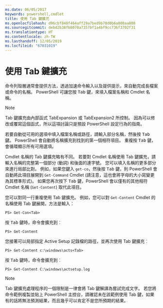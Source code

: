 ```yaml
---
ms.date: 06/05/2017
keywords: powershell,cmdlet
title: 使用 Tab 鍵擴充
ms.openlocfilehash: d96cbf848f464aff29a7bed9b70d0b6a000aa808
ms.sourcegitcommit: debd2b38fb8070a7357bf1a4bf9cc736f3702f31
ms.translationtype: HT
ms.contentlocale: zh-TW
ms.lasthandoff: 12/05/2019
ms.locfileid: "67031019"
---
```

# <a name="using-tab-expansion"></a>使用 Tab 鍵擴充

命令列殼層通常會提供方法，透過加速命令輸入以及提供提示，來自動完成長檔案或命令的名稱。 PowerShell 可讓您按 <kbd>Tab</kbd> 鍵，來填入檔案名稱和 Cmdlet 名稱。

> [!NOTE]
> Tab 鍵擴充由內部函式 TabExpansion 或 TabExpansion2 所控制。 因為可以修改或覆寫這個函式，所以這項討論只是預設 PowerShell 設定行為的指南。

若要自動從可用的選項中填入檔案名稱或路徑，請輸入部分名稱，然後按 <kbd>Tab</kbd> 鍵。 PowerShell 會自動將名稱擴充到找到的第一個相符項目。 重複按 <kbd>Tab</kbd> 鍵，會循環顯示所有可用選項。

Cmdlet 名稱的 Tab 鍵擴充略有不同。 若要對 Cmdlet 名稱使用 Tab 鍵擴充，請輸入名稱的完整第一個部分 (動詞) 和後面的連字號。 您可以填入名稱的更多部分來進行局部比對。 例如，如果您鍵入 `get-co`，然後按 <kbd>Tab</kbd> 鍵，則 PowerShell 會自動將此項目展開到 `Get-Command` Cmdlet (請注意，這也會將字母的大小寫變更為其標準形式)。 如果您再次按下 <kbd>Tab</kbd> 鍵，PowerShell 會以僅有的其他相符 Cmdlet 名稱 (`Get-Content`) 取代此項目。

您可以對同一行重複使用 Tab 鍵擴充。 例如，您可以對 `Get-Content` Cmdlet 的名稱使用 Tab 鍵展開，方法是輸入：

```
PS> Get-Con<Tab>
```

按 <kbd>Tab</kbd> 鍵時，命令會擴充到︰

```
PS> Get-Content
```

您接著可以局部指定 Active Setup 記錄檔的路徑，並再次使用 Tab 鍵擴充︰

```
PS> Get-Content c:\windows\acts<Tab>
```

按 <kbd>Tab</kbd> 鍵時，命令會擴充到︰

```
PS> Get-Content C:\windows\actsetup.log
```

> [!NOTE]
> Tab 鍵擴充處理程序的一個限制是一律會將 Tab 鍵解譯為嘗試完成文字。 若您將命令範例複製並貼上 PowerShell 主控台，請確認未在該範例使用 Tab 鍵，如果有的話將無法預測結果，而且幾乎可以肯定不是您所預期的結果。
